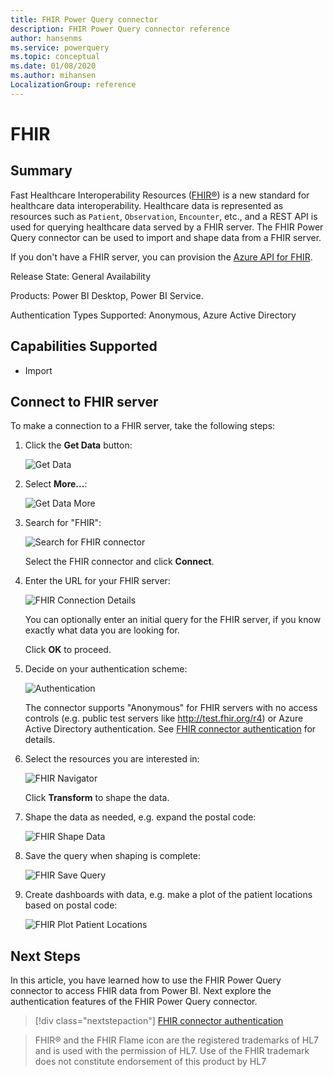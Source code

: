 ```yaml
---
title: FHIR Power Query connector
description: FHIR Power Query connector reference
author: hansenms
ms.service: powerquery
ms.topic: conceptual
ms.date: 01/08/2020
ms.author: mihansen
LocalizationGroup: reference
---
```


# FHIR

## Summary

Fast Healthcare Interoperability Resources ([FHIR&reg;](https://hl7.org/fhir)) is a new standard for healthcare data interoperability. Healthcare data is represented as resources such as `Patient`, `Observation`, `Encounter`, etc., and a REST API is used for querying healthcare data served by a FHIR server. The FHIR Power Query connector can be used to import and shape data from a FHIR server.

If you don't have a FHIR server, you can provision the [Azure API for FHIR](https://docs.microsoft.com/azure/healthcare-apis/).

Release State: General Availability

Products: Power BI Desktop, Power BI Service.

Authentication Types Supported: Anonymous, Azure Active Directory

## Capabilities Supported

* Import

## Connect to FHIR server

To make a connection to a FHIR server, take the following steps:

1. Click the **Get Data** button:

    ![Get Data](FHIR-GetData.png)

1. Select **More...**:

    ![Get Data More](FHIR-GetData-More.png)

1. Search for "FHIR":

    ![Search for FHIR connector](FHIR-Search-Connector.png)

    Select the FHIR connector and click **Connect**.

1. Enter the URL for your FHIR server:

    ![FHIR Connection Details](FHIR-Connection-Details.png)

    You can optionally enter an initial query for the FHIR server, if you know exactly what data you are looking for.

    Click **OK** to proceed.

1. Decide on your authentication scheme:

    ![Authentication](FHIR-Sign-In.png)

    The connector supports "Anonymous" for FHIR servers with no access controls (e.g. public test servers like http://test.fhir.org/r4) or Azure Active Directory authentication. See [FHIR connector authentication](FHIR-Authentication.md) for details.

1. Select the resources you are interested in:

    ![FHIR Navigator](FHIR-Navigator.png)

    Click **Transform** to shape the data.

1. Shape the data as needed, e.g. expand the postal code:

    ![FHIR Shape Data](FHIR-ShapeData.png)

1. Save the query when shaping is complete:

    ![FHIR Save Query](FHIR-SaveQuery.png)

1. Create dashboards with data, e.g. make a plot of the patient locations based on postal code:

    ![FHIR Plot Patient Locations](FHIR-PlotPatientlocations.png)

## Next Steps

In this article, you have learned how to use the FHIR Power Query connector to access FHIR data from Power BI. Next explore the authentication features of the FHIR Power Query connector.

>[!div class="nextstepaction"]
>[FHIR connector authentication](FHIR-Authentication.md)

> FHIR&reg; and the FHIR Flame icon are the registered trademarks of HL7 and is used with the permission of HL7. Use of the FHIR trademark does not constitute endorsement of this product by HL7